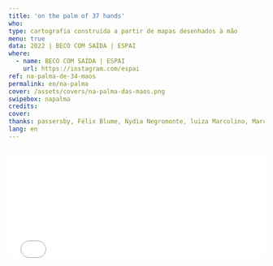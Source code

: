 ```yaml
---
title: 'on the palm of 37 hands'
who: 
type: cartografia construída a partir de mapas desenhados à mão
menu: true
data: 2022 | BECO COM SAÍDA | ESPAI
where: 
  - name: BECO COM SAÍDA | ESPAI
    url: https://instagram.com/espai
ref: na-palma-de-34-maos
permalink: en/na-palma
cover: /assets/covers/na-palma-das-maos.png
swipebox: napalma
credits: 
cover: 
thanks: passersby, Félix Blume, Nydia Negromonte, luiza Marcolino, Marcelo Drummond, Janaina Melo, Mariana Zani, Elisa Lana, João Paulo Costa, Bernardo Esteves, Tiago Esteves, Ana Esteves, Clarice Lacerda, Clarice Rodrigues, Luana Lorenzini, Mercedes Valadares, Helena Reis, Débora da padaria, Sérgio cheveiro, vendedores da Casa dos Parafusos, funcionárias dos Correios (unidade Raul Soares – BH), Maria Raquel Dias, alunas do Colégio Santa Dorotéia, Hamilton Reis, Rafael Reis, Túlio Jorge, Rafael Pimenta, Edimilson, farmacêutio da Drogaria do Dias, Flávia Mafra.
lang: en
---
```


  
<br>
 <div>
  <div style="width:100%; height:160vh !important;">  
  <div class="video-wrapper" style="width:100%; height: 80vh !important"> 
  <iframe src="../na-palma-de-34-maos" height="200" width="100%" style="border:0px" scrolling="no"></iframe>
  </div></div>
</div>
  <div class="overlay" onClick="style.pointerEvents='none'"></div>
  
CLICK [here](../na-palma-de-34-maos){:target="_blank"} to open the map in a new tab.
<br><br><br>
Walking through the streets of Belo Horizonte, I asked passers-by for hand-drawn maps to guide me on routes, without, however, saying where I would like to go. The end of each map drawn was the starting point for a new route.

The hand-drawn maps are vectorized, scaled and projected onto the geographic map of Belo Horizonte, making a collage and creating a new cartography of the city.

<br>

**Curators:** Marcelo Drummond e Janaina Melo

**Participants:** passersby, Elisa Lana, João Paulo Costa, Bernardo Esteves, Tiago Esteves, Ana Esteves, Clarice Lacerda, Clarice Rodrigues, Luana Lorenzini, Mercedes Valadares, Helena Reis, Débora da padaria, Sérgio cheveiro, vendedores da Casa dos Parafusos, funcionárias dos Correios (unidade Raul Soares – BH), Maria Raquel Dias, alunas do Colégio Santa Dorotéia, Hamilton Reis, Rafael Reis, Túlio Jorge, Rafael Pimenta, Edimilson, Drogaria do Dias e Flávia Mafra.
<br><br>

---

<br>
## Collage on the wall:

<br><br>
<img src="../assets/posts/palma_na_parede.gif" class="img-border">
<br><br>
  
---
  
<br>
